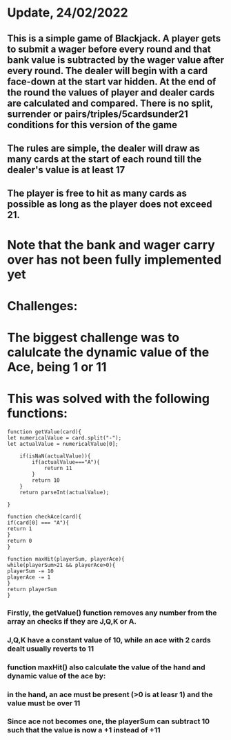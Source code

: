 # Update, 24/02/2022

## This is a simple game of Blackjack. A player gets to submit a wager before every round and that bank value is subtracted by the wager value after every round. The dealer will begin with a card face-down at the start var hidden. At the end of the round the values of player and dealer cards are calculated and compared. There is no split, surrender or pairs/triples/5cardsunder21 conditions for this version of the game

## The rules are simple, the dealer will draw as many cards at the start of each round till the dealer's value is at least 17

## The player is free to hit as many cards as possible as long as the player does not exceed 21.

# Note that the bank and wager carry over has not been fully implemented yet

# Challenges:

# The biggest challenge was to calulcate the dynamic value of the Ace, being 1 or 11

# This was solved with the following functions:

```
function getValue(card){
let numericalValue = card.split("-");
let actualValue = numericalValue[0];

    if(isNaN(actualValue)){
        if(actualValue==="A"){
            return 11
        }
        return 10
    }
    return parseInt(actualValue);

}
```

```
function checkAce(card){
if(card[0] === "A"){
return 1
}
return 0
}
```

```
function maxHit(playerSum, playerAce){
while(playerSum>21 && playerAce>0){
playerSum -= 10
playerAce -= 1
}
return playerSum
}
```

### Firstly, the getValue() function removes any number from the array an checks if they are J,Q,K or A.

### J,Q,K have a constant value of 10, while an ace with 2 cards dealt usually reverts to 11

### function maxHit() also calculate the value of the hand and dynamic value of the ace by:

### in the hand, an ace must be present (>0 is at leasr 1) and the value must be over 11

### Since ace not becomes one, the playerSum can subtract 10 such that the value is now a +1 instead of +11
